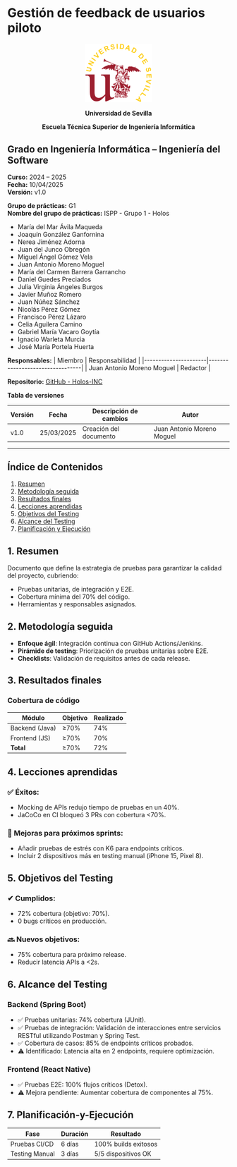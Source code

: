 # Gestión de feedback de usuarios piloto

<p align="center">
  <img src="https://raw.githubusercontent.com/Holos-INC/Docusaurus-Holos/main/static/img/universidad-de-sevilla-logo.png" alt="Universidad de Sevilla" width="150"/>
</p>
<p align="center">
  <strong>Universidad de Sevilla</strong> 
</p>
<p align="center">
  <strong>Escuela Técnica Superior de Ingeniería Informática</strong>  
</p>

## **Grado en Ingeniería Informática – Ingeniería del Software**

**Curso:** 2024 – 2025  
**Fecha:** 10/04/2025  
**Versión:** v1.0

**Grupo de prácticas:** G1  
**Nombre del grupo de prácticas:** ISPP - Grupo 1 - Holos
- María del Mar Ávila Maqueda  
- Joaquín González Ganfornina  
- Nerea Jiménez Adorna  
- Juan del Junco Obregón  
- Miguel Ángel Gómez Vela  
- Juan Antonio Moreno Moguel  
- María del Carmen Barrera Garrancho  
- Daniel Guedes Preciados  
- Julia Virginia Ángeles Burgos  
- Javier Muñoz Romero  
- Juan Núñez Sánchez  
- Nicolás Pérez Gómez  
- Francisco Pérez Lázaro  
- Celia Aguilera Camino  
- Gabriel María Vacaro Goytía  
- Ignacio Warleta Murcia  
- José María Portela Huerta 

**Responsables:**
| Miembro              | Responsabilidad                 |
|----------------------|---------------------------------|
| Juan Antonio Moreno Moguel  |  Redactor                      |


**Repositorio:** [GitHub - Holos-INC](https://github.com/Holos-INC/Docusaurus-Holos)


**Tabla de versiones**

| Versión | Fecha       | Descripción de cambios | Autor                 |
|---------|------------|------------------------|------------------------|
| v1.0    | 25/03/2025 | Creación del documento | Juan Antonio Moreno Moguel  |

---

## Índice de Contenidos  
1. [Resumen](#1-resumen)  
2. [Metodología seguida](#2-metodología-seguida)  
3. [Resultados finales](#3-resultados-finales)  
4. [Lecciones aprendidas](#4-lecciones-aprendidas)  
5. [Objetivos del Testing](#5-objetivos-del-testing)  
6. [Alcance del Testing](#6-alcance-del-testing)  
7. [Planificación y Ejecución](#7-planificación-y-ejecución)  


## 1. Resumen  
Documento que define la estrategia de pruebas para garantizar la calidad del proyecto, cubriendo:  
- Pruebas unitarias, de integración y E2E.  
- Cobertura mínima del 70% del código.  
- Herramientas y responsables asignados.  


## 2. Metodología seguida  
- **Enfoque ágil**: Integración continua con GitHub Actions/Jenkins.  
- **Pirámide de testing**: Priorización de pruebas unitarias sobre E2E.  
- **Checklists**: Validación de requisitos antes de cada release.  

## 3. Resultados finales  

### Cobertura de código  
| Módulo   | Objetivo | Realizado |  
|----------|----------|-----------|  
| Backend (Java) | ≥70%     | 74%       |  
| Frontend (JS)  | ≥70%     | 70%       |  
| **Total**      | ≥70%     | 72%       |


## 4. Lecciones aprendidas  

### ✅ Éxitos:  
- Mocking de APIs redujo tiempo de pruebas en un 40%.  
- JaCoCo en CI bloqueó 3 PRs con cobertura <70%.  

### 📌 Mejoras para próximos sprints:  
- Añadir pruebas de estrés con K6 para endpoints críticos.  
- Incluir 2 dispositivos más en testing manual (iPhone 15, Pixel 8).  

## 5. Objetivos del Testing  

### ✔ Cumplidos:  
- 72% cobertura (objetivo: 70%).  
- 0 bugs críticos en producción.  

### 🔜 Nuevos objetivos:  
- 75% cobertura para próximo release.  
- Reducir latencia APIs a <2s.  

## 6. Alcance del Testing  

### Backend (Spring Boot)  
- ✅ Pruebas unitarias: 74% cobertura (JUnit).  
- ✅ Pruebas de integración: Validación de interacciones entre servicios RESTful utilizando Postman y Spring Test.  
- ✅ Cobertura de casos: 85% de endpoints críticos probados.
- ⚠️ Identificado: Latencia alta en 2 endpoints, requiere optimización.

### Frontend (React Native)  
- ✅ Pruebas E2E: 100% flujos críticos (Detox).  
- ⚠️ Mejora pendiente: Aumentar cobertura de componentes al 75%.  

## 7. Planificación-y-Ejecución
|Fase	|Duración|	Resultado|
|-|-|-|
|Pruebas CI/CD	|6 días	|100% builds exitosos|
|Testing Manual	|3 días	|5/5 dispositivos OK|